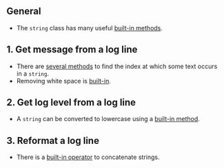 ## General

- The `string` class has many useful [built-in methods][methods].

## 1. Get message from a log line

- There are [several methods][index-of] to find the index at which some text occurs in a `string`.
- Removing white space is [built-in][trim].

## 2. Get log level from a log line

- A `string` can be converted to lowercase using a [built-in method][to-lower].

## 3. Reformat a log line

- There is a [built-in operator][plus-operator] to concatenate strings.

[methods]: https://docs.microsoft.com/en-us/dotnet/api/system.string?view=netcore-3.1#methods
[index-of]: https://docs.microsoft.com/en-us/dotnet/api/system.string.indexof?view=netcore-3.1
[trim]: https://docs.microsoft.com/en-us/dotnet/api/system.string.trim?view=netcore-3.1
[to-lower]: https://docs.microsoft.com/en-us/dotnet/api/system.string.tolower?view=netcore-3.1
[plus-operator]: https://docs.microsoft.com/en-us/dotnet/fsharp/language-reference/strings#string-operators
